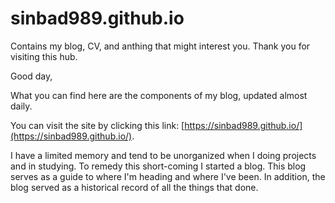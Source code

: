 # sinbad989.github.io

Contains my blog, CV, and anthing that might interest you. 
Thank you for visiting this hub.

Good day, 

What you can find here are the components of my blog, updated almost daily.

You can visit the site by clicking this link: [https://sinbad989.github.io/](https://sinbad989.github.io/). 

I have a limited memory and tend to be unorganized when I doing projects and in studying. To remedy this short-coming I started a blog. This blog serves as a guide to where I'm heading and where I've been. In addition, the blog served as a historical record of all the things that done. 



